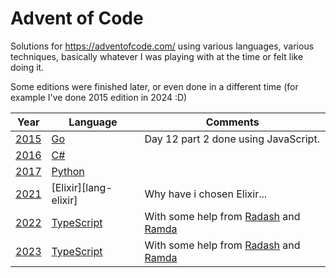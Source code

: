 # Advent of Code

Solutions for https://adventofcode.com/ using various languages, various techniques, basically whatever I was
playing with at the time or felt like doing it. 

Some editions were finished later, or even done in a different time (for example I've done 2015 edition in 2024 :D)

| Year         | Language              | Comments                                                        |
|--------------|-----------------------|-----------------------------------------------------------------|
| [2015](2015) | [Go][lang-go]         | Day 12 part 2 done using JavaScript.                            |
| [2016](2016) | [C#][lang-c#]         |                                                                 |
| [2017](2017) | [Python][lang-python] |                                                                 |
| [2021](2021) | [Elixir][lang-elixir] | Why have i chosen Elixir...                                     |
| [2022](2022) | [TypeScript][lang-ts] | With some help from [Radash][lib-radash] and [Ramda][lib-ramda] |
| [2023](2023) | [TypeScript][lang-ts] | With some help from [Radash][lib-radash] and [Ramda][lib-ramda] |

[lang-c#]: https://learn.microsoft.com/pl-pl/dotnet/csharp/
[lang-go]: https://go.dev/
[lang-python]: https://www.python.org/
[lang-ts]: https://www.typescriptlang.org/

[lib-radash]: https://github.com/rayepps/radash
[lib-ramda]: https://github.com/ramda/ramda